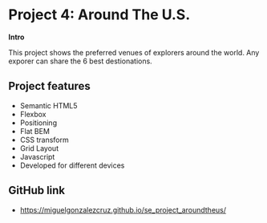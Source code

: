 # Project 4: Around The U.S.

**Intro**

This project shows the preferred venues of explorers around the world. Any exporer can share the 6 best destionations.

## Project features

- Semantic HTML5
- Flexbox
- Positioning
- Flat BEM
- CSS transform
- Grid Layout
- Javascript
- Developed for different devices

## GitHub link

- https://miguelgonzalezcruz.github.io/se_project_aroundtheus/
